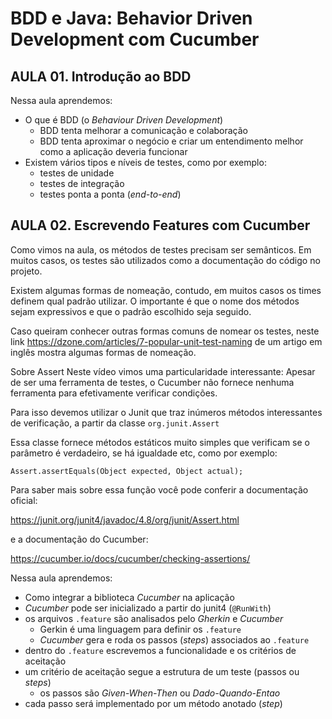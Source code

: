 # BDD e Java: Behavior Driven Development com Cucumber
## AULA 01. Introdução ao BDD


Nessa aula aprendemos:

- O que é BDD (o _Behaviour Driven Development_)
  - BDD tenta melhorar a comunicação e colaboração
  - BDD tenta aproximar o negócio e criar um entendimento melhor como a aplicação deveria funcionar
- Existem vários tipos e níveis de testes, como por exemplo:
  - testes de unidade
  - testes de integração
  - testes ponta a ponta (_end-to-end_)

## AULA 02. Escrevendo Features com Cucumber
Como vimos na aula, os métodos de testes precisam ser semânticos. Em muitos casos, os testes são utilizados como a documentação do código no projeto.

Existem algumas formas de nomeação, contudo, em muitos casos os times definem qual padrão utilizar. O importante é que o nome dos métodos sejam expressivos e que o padrão escolhido seja seguido.

Caso queiram conhecer outras formas comuns de nomear os testes, neste link https://dzone.com/articles/7-popular-unit-test-naming de um artigo em inglês mostra algumas formas de nomeação.

Sobre Assert
Neste vídeo vimos uma particularidade interessante: Apesar de ser uma ferramenta de testes, o Cucumber não fornece nenhuma ferramenta para efetivamente verificar condições.

Para isso devemos utilizar o Junit que traz inúmeros métodos interessantes de verificação, a partir da classe `org.junit.Assert`

Essa classe fornece métodos estáticos muito simples que verificam se o parâmetro é verdadeiro, se há igualdade etc, como por exemplo:

    Assert.assertEquals(Object expected, Object actual);

Para saber mais sobre essa função você pode conferir a documentação oficial:

https://junit.org/junit4/javadoc/4.8/org/junit/Assert.html

e a documentação do Cucumber:

https://cucumber.io/docs/cucumber/checking-assertions/

Nessa aula aprendemos:

- Como integrar a biblioteca _Cucumber_ na aplicação
- _Cucumber_ pode ser inicializado a partir do junit4 (`@RunWith`)
- os arquivos `.feature` são analisados pelo _Gherkin_ e _Cucumber_
  - Gerkin é uma linguagem para definir os `.feature`
  - _Cucumber_ gera e roda os passos (_steps_) associados ao `.feature`
- dentro do `.feature` escrevemos a funcionalidade e os critérios de aceitação
- um critério de aceitação segue a estrutura de um teste (passos ou _steps_)
  - os passos são _Given-When-Then_ ou _Dado-Quando-Entao_
- cada passo será implementado por um método anotado (_step_)